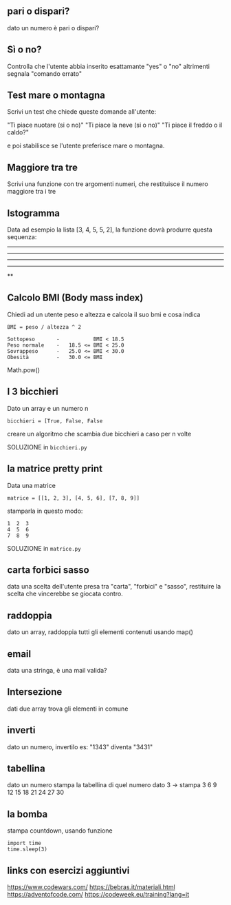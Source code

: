 ## pari o dispari?

dato un numero è pari o dispari?

## Sì o no?
Controlla che l'utente abbia inserito esattamante "yes" o "no" altrimenti segnala "comando errato"

## Test mare o montagna
Scrivi un test che chiede queste domande all'utente:

"Ti piace nuotare (si o no)"
"Ti piace la neve (si o no)"
"Ti piace il freddo o il caldo?"

e poi stabilisce se l'utente preferisce mare o montagna.

## Maggiore tra tre

Scrivi una funzione con tre argomenti numeri, che restituisce il numero maggiore tra i tre

## Istogramma
Data ad esempio la lista [3, 4, 5, 5, 2], la funzione dovrà produrre questa sequenza:

***
****
*****
*****
**

## Calcolo BMI (Body mass index)

Chiedi ad un utente peso e altezza e calcola il suo bmi e cosa indica

```
BMI = peso / altezza ^ 2

Sottopeso       -           BMI < 18.5  
Peso normale    -   18.5 <= BMI < 25.0  
Sovrappeso      -   25.0 <= BMI < 30.0  
Obesità         -   30.0 <= BMI
```

Math.pow()

## I 3 bicchieri  

Dato un array e un numero n

`bicchieri = [True, False, False`

creare un algoritmo che scambia due bicchieri a caso per n volte 

SOLUZIONE in `bicchieri.py`

## la matrice pretty print

Data una matrice
```
matrice = [[1, 2, 3], [4, 5, 6], [7, 8, 9]]
```
stamparla in questo modo:

```
1  2  3  
4  5  6  
7  8  9  
```

SOLUZIONE in `matrice.py`

## carta forbici sasso

data una scelta dell'utente presa tra "carta", "forbici" e "sasso", restituire la scelta che vincerebbe se giocata contro.

## raddoppia

dato un array, raddoppia tutti gli elementi contenuti usando map()

## email

data una stringa, è una mail valida?

## Intersezione

dati due array trova gli elementi in comune

## inverti

dato un numero, invertilo es: "1343" diventa "3431"

## tabellina
dato un numero stampa la tabellina di quel numero
dato 3 -> stampa 3 6 9 12 15 18 21 24 27 30

## la bomba
stampa countdown, usando funzione
```
import time
time.sleep(3)
```

## links con esercizi aggiuntivi

https://www.codewars.com/
https://bebras.it/materiali.html
https://adventofcode.com/
https://codeweek.eu/training?lang=it